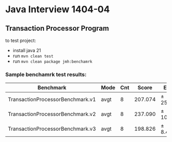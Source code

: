 # Java Interview 1404-04

## Transaction Processor Program
to test project:

* install java 21
* run `mvn clean test`
* run `mvn clean package jmh:benchamrk`

### Sample benchamrk test results:
|Benchmark                         |Mode  |Cnt    |Score |   Error  |Units|
|--|--|--|--|--|--|
|TransactionProcessorBenchmark.v1  |avgt    |8  |207.074 |± 25.435  |us/op|
|TransactionProcessorBenchmark.v2  |avgt    |8  |237.090 |± 10.656  |us/op|
|TransactionProcessorBenchmark.v3  |avgt    |8  |198.826 |±  8.416  |us/op|
